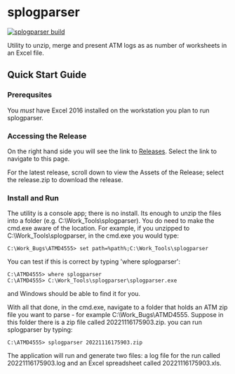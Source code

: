 # splogparser
[![splogparser build](https://github.com/HyosungTools/splogparser/actions/workflows/build.yml/badge.svg)](https://github.com/HyosungTools/splogparser/actions/workflows/build.yml)

Utility to unzip, merge and present ATM logs as as number of worksheets in an Excel file.

## Quick Start Guide

### Prerequsites
You *must* have Excel 2016 installed on the workstation you plan to run splogparser. 

### Accessing the Release
On the right hand side you will see the link to [Releases](https://github.com/HyosungTools/splogparser/releases). Select the link to navigate to this page. 

For the latest release, scroll down to view the Assets of the Release; select the release.zip to download the release. 

### Install and Run
The utility is a console app; there is no install. Its enough to unzip the files into a folder (e.g. C:\\Work_Tools\\splogparser).
You do need to make the cmd.exe aware of the location. For example, if you unzipped to C:\\Work_Tools\\splogparser, in the cmd.exe you would type: 

```
C:\Work_Bugs\ATMD4555> set path=%path%;C:\Work_Tools\splogparser
```

You can test if this is correct by typing 'where splogparser': 

```
C:\ATMD4555> where splogparser
C:\ATMD4555> C:\Work_Tools\splogparser\splogparser.exe
```

and Windows should be able to find it for you.

With all that done, in the cmd.exe, navigate to a folder that holds an ATM zip file you want to parse - for example C:\\Work_Bugs\\ATMD4555. Suppose in this folder there is a zip file called 20221116175903.zip. you can run splogparser by typing: 

```
C:\ATMD4555> splogparser 20221116175903.zip
```
The application will run and generate two files: a log file for the run called 20221116175903.log and an Excel spreadsheet called 20221116175903.xls.

